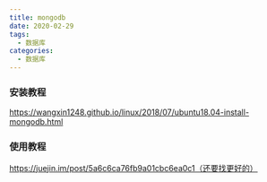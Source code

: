 ```yaml
---
title: mongodb
date: 2020-02-29
tags:
  - 数据库
categories:
  - 数据库
---
```


### 安装教程

https://wangxin1248.github.io/linux/2018/07/ubuntu18.04-install-mongodb.html



### 使用教程

https://juejin.im/post/5a6c6ca76fb9a01cbc6ea0c1（还要找更好的）

